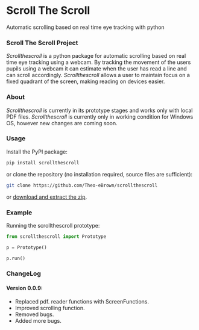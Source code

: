 # Scroll The Scroll
Automatic scrolling based on real time eye tracking with python
### Scroll The Scroll Project
*Scrollthescroll* is a python package for automatic scrolling based on real time eye tracking using a webcam. By tracking the movement of the users pupils using a webcam it can estimate when the user has read a line and can scroll accordingly. *Scrollthescroll* allows a user to maintain focus on a fixed quadrant of the screen, making reading on devices easier.

### About
*Scrollthescroll* is currently in its prototype stages and works only with local PDF files.
*Scrollthescroll* is currently only in working condition for Windows OS, however new changes are coming soon.
### Usage
Install the PyPI package:
```bash
pip install scrollthescroll
```
or clone the repository (no installation required, source files are sufficient):
```bash
git clone https://github.com/Theo-eBrown/scrollthescroll
```
or [download and extract the zip](https://github.com/Theo-eBrown/scrollthescroll/archive/refs/heads/master.zip "download and extract the zip").
### Example
Running the scrollthescroll prototype:
```python
from scrollthescroll import Prototype

p = Prototype()

p.run()
```
### ChangeLog

#### Version 0.0.9:
- Replaced pdf. reader functions with ScreenFunctions.
- Improved scrolling function.
- Removed bugs.
- Added more bugs.